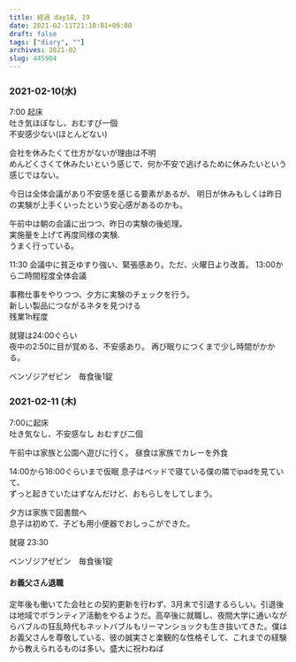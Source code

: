 ```yaml
---
title: 経過 day18, 19
date: 2021-02-11T21:10:01+09:00
draft: false
tags: ["diary", ""]
archives: 2021-02
slug: 445904
---
```

### 2021-02-10(水)  
7:00 起床  
吐き気ほぼなし、おむすび一個  
不安感少ない(ほとんどない)

会社を休みたくて仕方がないが理由は不明  
めんどくさくて休みたいという感じで、何か不安で逃げるために休みたいという感じではない。

今日は全体会議があり不安感を感じる要素があるが、
明日が休みもしくは昨日の実験が上手くいったという安心感があるのかも。

午前中は朝の会議に出つつ、昨日の実験の後処理。  
実施量を上げて再度同様の実験.  
うまく行っている。  

11:30 会議中に貧乏ゆすり強い、緊張感あり。ただ、火曜日より改善。
13:00から二時間程度全体会議

事務仕事をやりつつ、夕方に実験のチェックを行う。  
新しい製品につながるネタを見つける  
残業1h程度

就寝は24:00ぐらい  
夜中の2:50に目が覚める、不安感あり。
再び眠りにつくまで少し時間がかかる。

ベンゾジアゼピン　毎食後1錠

### 2021-02-11 (木)
7:00に起床  
吐き気なし、不安感なし
おむすび二個

午前中は家族と公園へ遊びに行く。
昼食は家族でカレーを外食

14:00から16:00ぐらいまで仮眠
息子はベッドで寝ている僕の隣でipadを見ていて、  
ずっと起きていたはずなんだけど、おもらしをしてしまう。

夕方は家族で図書館へ  
息子は初めて、子ども用小便器でおしっこができた。

就寝 23:30

ベンゾジアゼピン　毎食後1錠

#### お義父さん退職
定年後も働いてた会社との契約更新を行わず、3月末で引退するらしい。引退後は地域でボランティア活動をやるようだ。高卒後に就職し、夜間大学に通いながらバブルの狂乱時代もネットバブルもリーマンショックも生き抜いてきた。僕はお義父さんを尊敬している、彼の誠実さと楽観的な性格そして、これまでの経験から教えられるものは多い。盛大に祝わねば